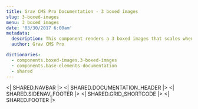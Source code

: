 ```yaml
---
title: Grav CMS Pro Documentation - 3 boxed images
slug: 3-boxed-images
menu: 3 boxed images
date: '03/30/2017 6:00am'
metadata:
  description: This component renders a 3 boxed images that scales when mouse is placed over them and with a nice caption at their bottom
  author: Grav CMS Pro

dictionaries:
  - components.boxed-images.3-boxed-images
  - components.base-elements-documentation
  - shared
---
```


<| SHARED.NAVBAR |>
<| SHARED.DOCUMENTATION_HEADER |>
<| SHARED.SIDENAV_FOOTER |>
<| SHARED.GRID_SHORTCODE |>
<| SHARED.FOOTER |>
